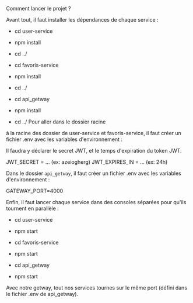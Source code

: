 Comment lancer le projet ?

Avant tout, il faut installer les dépendances de chaque service :

- cd user-service
- npm install

- cd ../
- cd favoris-service
- npm install

- cd ../
- cd api_getway
- npm install

- cd ../ Pour aller dans le dossier racine

à la racine des dossier de user-service et favoris-service, il faut créer un fichier .env avec les variables d'environnement :

Il faudra y déclarer le secret JWT, et le temps d'expiration du token JWT.

JWT_SECRET = ... (ex: azeiogherg)
JWT_EXPIRES_IN = ... (ex: 24h)

Dans le dossier ```api_getway```, il faut créer un fichier .env avec les variables d'environnement :	

GATEWAY_PORT=4000

Enfin, il faut lancer chaque service dans des consoles séparées pour qu'ils tournent en parallèle :

- cd user-service
- npm start


- cd favoris-service
- npm start


- cd api_getway
- npm start

Avec notre getway, tout nos services tournes sur le même port (défini dans le fichier .env de api_getway).